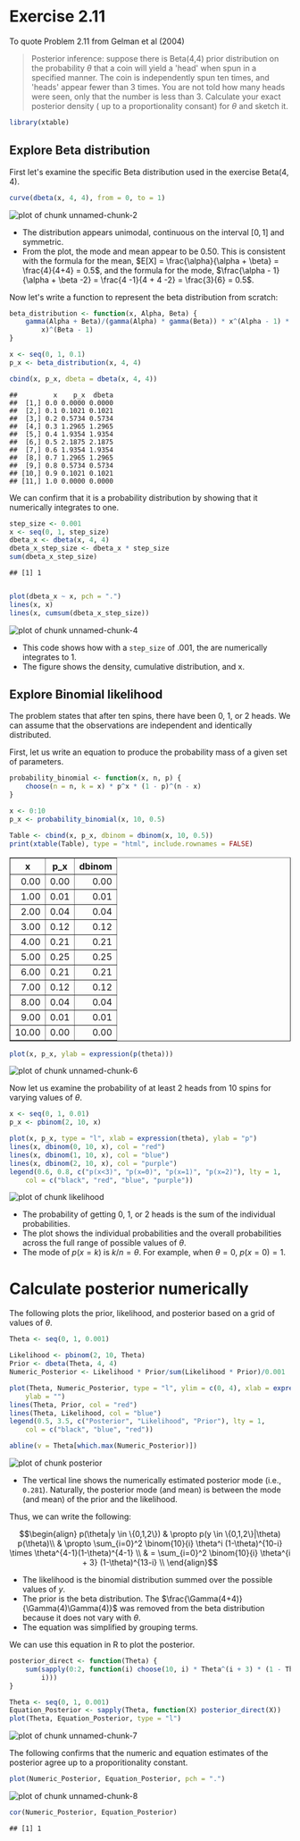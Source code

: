 # Exercise 2.11
To quote Problem 2.11 from Gelman et al (2004)
> Posterior inference: suppose there is Beta(4,4) prior distribution on the probability $\theta$ that a coin will yield a 'head' when spun in a specified manner. The coin is independently spun ten times, and 'heads' appear fewer than 3 times. You are not told how many heads were seen, only that the number is less than 3. Calculate your exact posterior density ( up to a proportionality consant) for $\theta$ and sketch it.



```r
library(xtable)
```




## Explore Beta distribution
First let's examine the specific Beta distribution used in the exercise $\text{Beta}(4,4)$.



```r
curve(dbeta(x, 4, 4), from = 0, to = 1)
```

![plot of chunk unnamed-chunk-2](figure/unnamed-chunk-2.png) 


* The distribution appears unimodal, continuous on the interval $[0, 1]$ and symmetric. 
* From the plot, the mode and mean appear to be 0.50. This is consistent with the formula for the mean, $E[X] = \frac{\alpha}{\alpha + \beta} = \frac{4}{4+4} = 0.5$, and the formula for the mode, $\frac{\alpha - 1}{\alpha + \beta -2} = \frac{4 -1}{4 + 4 -2} = \frac{3}{6} = 0.5$.


Now let's write a function to represent the beta distribution from scratch:



```r
beta_distribution <- function(x, Alpha, Beta) {
    gamma(Alpha + Beta)/(gamma(Alpha) * gamma(Beta)) * x^(Alpha - 1) * (1 - 
        x)^(Beta - 1)
}

x <- seq(0, 1, 0.1)
p_x <- beta_distribution(x, 4, 4)

cbind(x, p_x, dbeta = dbeta(x, 4, 4))
```

```
##         x    p_x  dbeta
##  [1,] 0.0 0.0000 0.0000
##  [2,] 0.1 0.1021 0.1021
##  [3,] 0.2 0.5734 0.5734
##  [4,] 0.3 1.2965 1.2965
##  [5,] 0.4 1.9354 1.9354
##  [6,] 0.5 2.1875 2.1875
##  [7,] 0.6 1.9354 1.9354
##  [8,] 0.7 1.2965 1.2965
##  [9,] 0.8 0.5734 0.5734
## [10,] 0.9 0.1021 0.1021
## [11,] 1.0 0.0000 0.0000
```




We can confirm that it is a probability distribution by showing that it numerically integrates to one.



```r
step_size <- 0.001
x <- seq(0, 1, step_size)
dbeta_x <- dbeta(x, 4, 4)
dbeta_x_step_size <- dbeta_x * step_size
sum(dbeta_x_step_size)
```

```
## [1] 1
```

```r

plot(dbeta_x ~ x, pch = ".")
lines(x, x)
lines(x, cumsum(dbeta_x_step_size))
```

![plot of chunk unnamed-chunk-4](figure/unnamed-chunk-4.png) 


* This code shows how with a `step_size` of .001, the are numerically integrates to 1.
* The figure shows the density, cumulative distribution, and x.

## Explore Binomial likelihood
The problem states that after ten spins, there have been 0, 1, or 2 heads. We can assume that the observations are independent and identically distributed.

First, let us write an equation to produce the probability mass of a given set of parameters.



```r
probability_binomial <- function(x, n, p) {
    choose(n = n, k = x) * p^x * (1 - p)^(n - x)
}

x <- 0:10
p_x <- probability_binomial(x, 10, 0.5)
```





```r
Table <- cbind(x, p_x, dbinom = dbinom(x, 10, 0.5))
print(xtable(Table), type = "html", include.rownames = FALSE)
```

<!-- html table generated in R 2.15.1 by xtable 1.7-0 package -->
<!-- Wed Jul 18 11:45:44 2012 -->
<TABLE border=1>
<TR> <TH> x </TH> <TH> p_x </TH> <TH> dbinom </TH>  </TR>
  <TR> <TD align="right"> 0.00 </TD> <TD align="right"> 0.00 </TD> <TD align="right"> 0.00 </TD> </TR>
  <TR> <TD align="right"> 1.00 </TD> <TD align="right"> 0.01 </TD> <TD align="right"> 0.01 </TD> </TR>
  <TR> <TD align="right"> 2.00 </TD> <TD align="right"> 0.04 </TD> <TD align="right"> 0.04 </TD> </TR>
  <TR> <TD align="right"> 3.00 </TD> <TD align="right"> 0.12 </TD> <TD align="right"> 0.12 </TD> </TR>
  <TR> <TD align="right"> 4.00 </TD> <TD align="right"> 0.21 </TD> <TD align="right"> 0.21 </TD> </TR>
  <TR> <TD align="right"> 5.00 </TD> <TD align="right"> 0.25 </TD> <TD align="right"> 0.25 </TD> </TR>
  <TR> <TD align="right"> 6.00 </TD> <TD align="right"> 0.21 </TD> <TD align="right"> 0.21 </TD> </TR>
  <TR> <TD align="right"> 7.00 </TD> <TD align="right"> 0.12 </TD> <TD align="right"> 0.12 </TD> </TR>
  <TR> <TD align="right"> 8.00 </TD> <TD align="right"> 0.04 </TD> <TD align="right"> 0.04 </TD> </TR>
  <TR> <TD align="right"> 9.00 </TD> <TD align="right"> 0.01 </TD> <TD align="right"> 0.01 </TD> </TR>
  <TR> <TD align="right"> 10.00 </TD> <TD align="right"> 0.00 </TD> <TD align="right"> 0.00 </TD> </TR>
   </TABLE>





```r
plot(x, p_x, ylab = expression(p(theta)))
```

![plot of chunk unnamed-chunk-6](figure/unnamed-chunk-6.png) 



Now let us examine the probability of at least 2 heads from 10 spins for varying values of $\theta$.



```r
x <- seq(0, 1, 0.01)
p_x <- pbinom(2, 10, x)

plot(x, p_x, type = "l", xlab = expression(theta), ylab = "p")
lines(x, dbinom(0, 10, x), col = "red")
lines(x, dbinom(1, 10, x), col = "blue")
lines(x, dbinom(2, 10, x), col = "purple")
legend(0.6, 0.8, c("p(x<3)", "p(x=0)", "p(x=1)", "p(x=2)"), lty = 1, 
    col = c("black", "red", "blue", "purple"))
```

![plot of chunk likelihood](figure/likelihood.png) 


* The probability of getting 0, 1, or 2 heads is the sum of the individual probabilities.
* The plot shows the individual probabilities and the overall probabilities across the full range of possible values of $\theta$.
* The mode of $p(x=k)$ is $k/n=\theta$. For example, when $\theta=0$, $p(x=0) = 1$.

# Calculate posterior numerically
The following plots the prior, likelihood, and posterior based on a grid of values of $\theta$.



```r
Theta <- seq(0, 1, 0.001)

Likelihood <- pbinom(2, 10, Theta)
Prior <- dbeta(Theta, 4, 4)
Numeric_Posterior <- Likelihood * Prior/sum(Likelihood * Prior)/0.001

plot(Theta, Numeric_Posterior, type = "l", ylim = c(0, 4), xlab = expression(theta), 
    ylab = "")
lines(Theta, Prior, col = "red")
lines(Theta, Likelihood, col = "blue")
legend(0.5, 3.5, c("Posterior", "Likelihood", "Prior"), lty = 1, 
    col = c("black", "blue", "red"))

abline(v = Theta[which.max(Numeric_Posterior)])
```

![plot of chunk posterior](figure/posterior.png) 


* The vertical line shows the numerically estimated posterior mode (i.e., `0.281`). Naturally, the posterior mode (and mean) is between the mode (and mean) of the prior and the likelihood.

Thus, we can write the following:

$$\begin{align}
p(\theta|y \in \{0,1,2\}) & \propto p(y \in \{0,1,2\}|\theta) p(\theta)\\
  & \propto \sum_{i=0}^2 \binom{10}{i} \theta^i (1-\theta)^{10-i} \times 
   \theta^{4-1}(1-\theta)^{4-1} \\
  & = \sum_{i=0}^2 \binom{10}{i} \theta^{i + 3} (1-\theta)^{13-i} \\
\end{align}$$

* The likelihood is the binomial distribution summed over the possible values of $y$. 
* The prior is the beta distribution. The $\frac{\Gamma(4+4)}{\Gamma(4)\Gamma(4)}$ was removed from the beta distribution because it does not vary with $\theta$.
* The equation was simplified by grouping terms.

We can use this equation in R to plot the posterior.




```r
posterior_direct <- function(Theta) {
    sum(sapply(0:2, function(i) choose(10, i) * Theta^(i + 3) * (1 - Theta)^(13 - 
        i)))
}

Theta <- seq(0, 1, 0.001)
Equation_Posterior <- sapply(Theta, function(X) posterior_direct(X))
plot(Theta, Equation_Posterior, type = "l")
```

![plot of chunk unnamed-chunk-7](figure/unnamed-chunk-7.png) 


The following confirms that the numeric and equation estimates of the posterior agree up to a proporitionality constant.



```r
plot(Numeric_Posterior, Equation_Posterior, pch = ".")
```

![plot of chunk unnamed-chunk-8](figure/unnamed-chunk-8.png) 

```r
cor(Numeric_Posterior, Equation_Posterior)
```

```
## [1] 1
```














